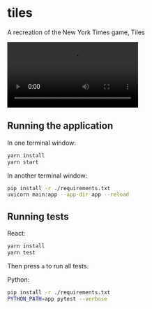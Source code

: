 # tiles

A recreation of the New York Times game, Tiles

<video src="https://www.dropbox.com/scl/fi/0s02l5j7lm3vo2xifr02c/tiles_demo.mov?rlkey=48cm5orvj948ej5301dcjac4w&st=xry4py5a&dl=0"><video>

## Running the application

In one terminal window:

```bash
yarn install
yarn start
```

In another terminal window:

```bash
pip install -r ./requirements.txt
uvicorn main:app --app-dir app --reload
```

## Running tests

React:

```bash
yarn install
yarn test
```

Then press `a` to run all tests.

Python:

```bash
pip install -r ./requirements.txt
PYTHON_PATH=app pytest --verbose
```
